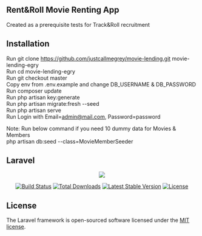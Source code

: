 ## Rent&Roll Movie Renting App

Created as a prerequisite tests for Track&Roll recruitment

## Installation

Run git clone https://github.com/justcallmegrey/movie-lending.git movie-lending-egry  
Run cd movie-lending-egry  
Run git checkout master  
Copy env from .env.example and change DB_USERNAME & DB_PASSWORD  
Run composer update  
Run php artisan key:generate  
Run php artisan migrate:fresh --seed  
Run php artisan serve  
Run Login with Email=admin@mail.com, Password=password  

Note: Run below command if you need 10 dummy data for Movies & Members  
php artisan db:seed --class=MovieMemberSeeder  
## Laravel

<p align="center"><img src="https://laravel.com/assets/img/components/logo-laravel.svg"></p>

<p align="center">
<a href="https://travis-ci.org/laravel/framework"><img src="https://travis-ci.org/laravel/framework.svg" alt="Build Status"></a>
<a href="https://packagist.org/packages/laravel/framework"><img src="https://poser.pugx.org/laravel/framework/d/total.svg" alt="Total Downloads"></a>
<a href="https://packagist.org/packages/laravel/framework"><img src="https://poser.pugx.org/laravel/framework/v/stable.svg" alt="Latest Stable Version"></a>
<a href="https://packagist.org/packages/laravel/framework"><img src="https://poser.pugx.org/laravel/framework/license.svg" alt="License"></a>
</p>

## License

The Laravel framework is open-sourced software licensed under the [MIT license](https://opensource.org/licenses/MIT).

